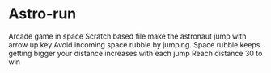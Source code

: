 # Astro-run
Arcade game in space
Scratch based file
make the astronaut jump with arrow up key 
Avoid incoming space rubble by jumping.
Space rubble keeps getting bigger
your distance increases with each jump
Reach distance 30 to win
